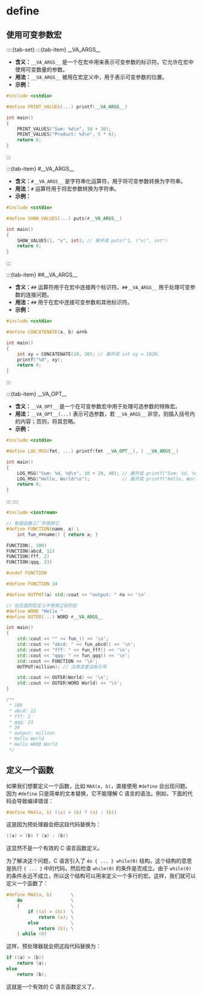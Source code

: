 # define

## 使用可变参数宏

::::{tab-set}
:::{tab-item} \_\_VA\_ARGS\_\_

- **含义：**`__VA_ARGS__` 是一个在宏中用来表示可变参数的标识符。它允许在宏中使用可变数量的参数。
- **用法：**`__VA_ARGS__` 被用在宏定义中，用于表示可变参数的位置。
- **示例：**

```cpp
#include <cstdio>

#define PRINT_VALUES(...) printf(__VA_ARGS__)

int main()
{
    PRINT_VALUES("Sum: %d\n", 10 + 20);
    PRINT_VALUES("Product: %d\n", 5 * 6);
    return 0;
}
```
:::

:::{tab-item} \#\_\_VA\_ARGS\_\_

- **含义：**`#__VA_ARGS__` 是字符串化运算符，用于将可变参数转换为字符串。
- **用法：**`#` 运算符用于将宏参数转换为字符串。
- **示例：**

```cpp
#include <cstdio>

#define SHOW_VALUES(...) puts(#__VA_ARGS__)

int main()
{
    SHOW_VALUES(1, "x", int); // 展开成 puts("1, \"x\", int")
    return 0;
}
```
:::

:::{tab-item} \#\#\_\_VA\_ARGS\_\_

- **含义：**`##` 运算符用于在宏中连接两个标识符。`##__VA_ARGS__` 用于处理可变参数的连接问题。
- **用法：**`##` 用于在宏中连接可变参数和其他标识符。
- **示例：**

```cpp
#include <cstdio>

#define CONCATENATE(a, b) a##b

int main()
{
    int xy = CONCATENATE(10, 20); // 展开成 int xy = 1020;
    printf("%d", xy);
    return 0;
}
```
:::

:::{tab-item} \_\_VA\_OPT\_\_

- **含义：**`__VA_OPT__` 是一个在可变参数宏中用于处理可选参数的特殊宏。
- **用法：**`__VA_OPT__(...)` 表示可选参数，若 `__VA_ARGS__` 非空，则插入括号内的内容；否则，将其忽略。
- **示例：**

```cpp
#include <cstdio>

#define LOG_MSG(fmt, ...) printf(fmt __VA_OPT__(, ) __VA_ARGS__)

int main()
{
    LOG_MSG("Sum: %d, %d\n", 10 + 20, 40); // 展开成 printf("Sum: %d, %d\n", 10 + 20, 40);
    LOG_MSG("Hello, World!\n");            // 展开成 printf("Hello, World!\n");
    return 0;
}
```
:::
::::

```cpp
#include <iostream>

// 制造函数工厂并使用它
#define FUNCTION(name, a) \
    int fun_##name() { return a; }

FUNCTION(, 100)
FUNCTION(abcd, 12)
FUNCTION(fff, 2)
FUNCTION(qqq, 23)

#undef FUNCTION

#define FUNCTION 34

#define OUTPUT(a) std::cout << "output: " #a << '\n'

// 在后面的宏定义中使用之前的宏
#define WORD "Hello "
#define OUTER(...) WORD #__VA_ARGS__

int main()
{
    std::cout << "" << fun_() << '\n';
    std::cout << "abcd: " << fun_abcd() << '\n';
    std::cout << "fff: " << fun_fff() << '\n';
    std::cout << "qqq: " << fun_qqq() << '\n';
    std::cout << FUNCTION << '\n';
    OUTPUT(million); // 注意这里没有引号

    std::cout << OUTER(World) << '\n';
    std::cout << OUTER(WORD World) << '\n';
}

/**
 * 100
 * abcd: 12
 * fff: 2
 * qqq: 23
 * 34
 * output: million
 * Hello World
 * Hello WORD World
 */
```

## 定义一个函数

如果我们想要定义一个函数，比如 `MAX(a, b)`，直接使用 `#define` 会出现问题。因为 `#define` 只是简单的文本替换，它不能理解 C 语言的语法。例如，下面的代码会导致编译错误：

```c
#define MAX(a, b) ((a) > (b) ? (a) : (b))
```

这是因为预处理器会把这段代码替换为：

```c
((a) > (b) ? (a) : (b))
```

这显然不是一个有效的 C 语言函数定义。

为了解决这个问题，C 语言引入了 `do { ... } while(0)` 结构。这个结构的意思是执行 `{ ... }` 中的代码，然后检查 `while(0)` 的条件是否成立。由于 `while(0)` 的条件永远不成立，所以这个结构可以用来定义一个多行的宏。这样，我们就可以定义一个函数了：

```c
#define MAX(a, b)       \
    do                  \
    {                   \
        if ((a) > (b))  \
            return (a); \
        else            \
            return (b); \
    } while (0)
```

这样，预处理器就会把这段代码替换为：

```c
if ((a) > (b))
    return (a);
else
    return (b);
```

这就是一个有效的 C 语言函数定义了。
